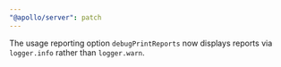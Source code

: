 ```yaml
---
"@apollo/server": patch
---
```


The usage reporting option `debugPrintReports` now displays reports via `logger.info` rather than `logger.warn`.
